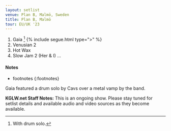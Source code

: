 ```yaml
---
layout: setlist
venue: Plan B, Malmö, Sweden
title: Plan B, Malmö
tour: EU/UK '23
---
```


1. Gaia
   [^1]
   {% include segue.html type=">" %}
2. Venusian 2
3. Hot Wax
4. Slow Jam 2 (Her & I)
…
<!--snippet-->


#### Notes

[^1]: With drum solo.
* footnotes
{:footnotes}

Gaia featured a drum solo by Cavs over a metal vamp by the band. 

**KGLW.net Staff Notes:**
This is an ongoing show. Please stay tuned for setlist details and available audio and video sources as they become available.
